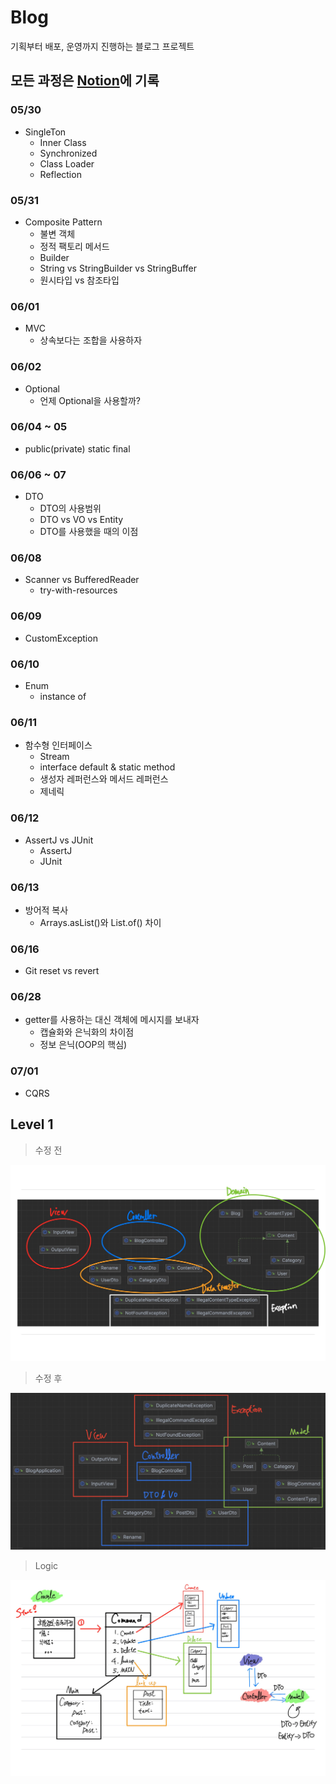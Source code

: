# Blog
기획부터 배포, 운영까지 진행하는 블로그 프로젝트



## 모든 과정은 [Notion](https://www.notion.so/Blog-project-112866e72a574afb8f62757337094284?pvs=4)에 기록

### 05/30
  - SingleTon
    - Inner Class
    - Synchronized
    - Class Loader
    - Reflection

### 05/31
  - Composite Pattern
    - 불변 객체
    - 정적 팩토리 메서드
    - Builder
    - String vs StringBuilder vs StringBuffer
    - 원시타입 vs 참조타입

### 06/01
  - MVC
    - 상속보다는 조합을 사용하자


### 06/02
  - Optional
    - 언제 Optional을 사용할까?

### 06/04 ~ 05
  - public(private) static final


### 06/06 ~ 07
  - DTO
    - DTO의 사용범위
    - DTO vs VO vs Entity
    - DTO를 사용했을 때의 이점


### 06/08
  - Scanner vs BufferedReader
    - try-with-resources


### 06/09
  - CustomException

### 06/10
  - Enum
    - instance of


### 06/11
  - 함수형 인터페이스
    - Stream
    - interface default & static method
    - 생성자 레퍼런스와 메서드 레퍼런스
    - 제네릭


### 06/12
  - AssertJ vs JUnit
    - AssertJ
    - JUnit


### 06/13
  - 방어적 복사
    - Arrays.asList()와 List.of() 차이


### 06/16
  - Git reset vs revert

### 06/28
  - getter를 사용하는 대신 객체에 메시지를 보내자
    - 캡슐화와 은닉화의 차이점
    - 정보 은닉(OOP의 핵심)

### 07/01
  - CQRS


## Level 1
  > 수정 전
  <img src = "image/Level1.png">

  > 수정 후
  <img src = "image/Level1.jpeg">

  > Logic
  <img src = "image/Level1Logic.jpeg">
